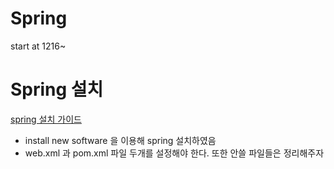# Spring

start at 1216~ 
# Spring 설치 

[spring 설치 가이드](https://blog.naver.com/coding_helper/222519741582)

- install new software 을 이용해 spring 설치하였음 
- web.xml 과 pom.xml 파일 두개를 설정해야 한다. 또한 안쓸 파일들은 정리해주자 